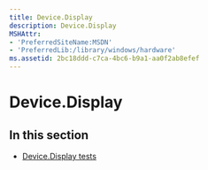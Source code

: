 ```yaml
---
title: Device.Display
description: Device.Display
MSHAttr:
- 'PreferredSiteName:MSDN'
- 'PreferredLib:/library/windows/hardware'
ms.assetid: 2bc18ddd-c7ca-4bc6-b9a1-aa0f2ab8efef
---
```


# Device.Display


## <span id="in_this_section"></span>In this section


-   [Device.Display tests](device-display-tests.md)

 

 






